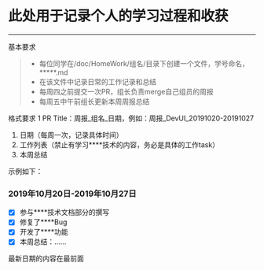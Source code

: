# 此处用于记录个人的学习过程和收获

------


基本要求

> * 每位同学在/doc/HomeWork/组名/目录下创建一个文件，学号命名，*****.md
> * 在该文件中记录日常的工作记录和总结
> * 每周四之前提交一次PR，组长负责merge自己组员的周报
> * 每周五中午前组长更新本周周报总结

格式要求
1  PR Title：周报_组名_日期，例如：周报_DevUI_20191020-20191027
1. 日期（每周一次，记录具体时间）
2. 工作列表（禁止有学习****技术的内容，务必是具体的工作task）
3. 本周总结

示例如下：
### <i class="icon-chevron-sign-left"></i>  2019年10月20日-2019年10月27日
- [x] 参与****技术文档部分的撰写
- [x] 修复了****Bug
- [x] 开发了****功能
- [x] 本周总结：......

最新日期的内容在最前面
